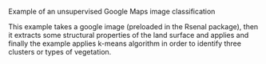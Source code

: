 Example of an unsupervised Google Maps image classification

This example takes a google image (preloaded in the Rsenal package), then it
extracts some structural properties of the land surface and applies and finally the
example applies k-means algorithm in order to identify three clusters or types of vegetation.


